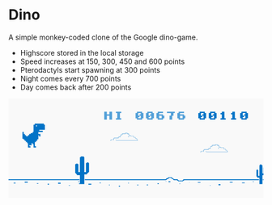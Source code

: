 # Dino
A simple monkey-coded clone of the Google dino-game.
* Highscore stored in the local storage
* Speed increases at 150, 300, 450 and 600 points
* Pterodactyls start spawning at 300 points
* Night comes every 700 points
* Day comes back after 200 points

![Dino game screenshot](./images/screenshot.png)
